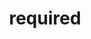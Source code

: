 ---
# When Publish is set to true the article will be processed
publish: true
title: "required"
summary: "required"
tags: ['tag1', 'tag2']
# Urls will be downloaded and inserted into the static folder
image: ""
---